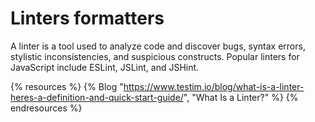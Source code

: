 # Linters formatters

A linter is a tool used to analyze code and discover bugs, syntax errors, stylistic inconsistencies, and suspicious constructs. Popular linters for JavaScript include ESLint, JSLint, and JSHint.

{% resources %}
  {% Blog "https://www.testim.io/blog/what-is-a-linter-heres-a-definition-and-quick-start-guide/", "What Is a Linter?" %}
{% endresources %}
